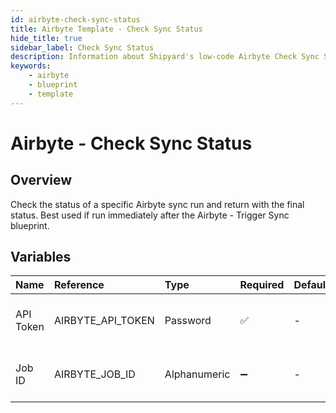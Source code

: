 ```yaml
---
id: airbyte-check-sync-status
title: Airbyte Template - Check Sync Status
hide_title: true
sidebar_label: Check Sync Status
description: Information about Shipyard's low-code Airbyte Check Sync Status blueprint. Check the status of a specific Airbyte sync run and return with the final status. 
keywords:
    - airbyte
    - blueprint
    - template
---
```


# Airbyte - Check Sync Status

## Overview
Check the status of a specific Airbyte sync run and return with the final status. Best used if run immediately after the Airbyte - Trigger Sync blueprint.

## Variables

| Name | Reference | Type | Required | Default | Options | Description |
|:-----|:----------|:-----|:---------|:--------|:--------|:------------|
| API Token | AIRBYTE_API_TOKEN  | Password |:white_check_mark: | - | - | The API token generated by Airbyte |
| Job ID | AIRBYTE_JOB_ID  | Alphanumeric |:heavy_minus_sign: | - | - | The ID for the desired to sync to check |


